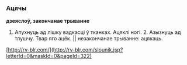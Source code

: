 ### Ацячы
**дзеяслоў, закончанае трыванне**

1. Апухнуць ад лішку вадкасці ў тканках. Ацяклі ногі. 2. Азызнуць ад тлушчу. Твар яго ацёк. || незакончанае трыванне: ацякаць.

<a rel="author">[http://rv-blr.com/](http://rv-blr.com/slounik.jsp?letterId=0&maskId=0&pageId=322)</a>
